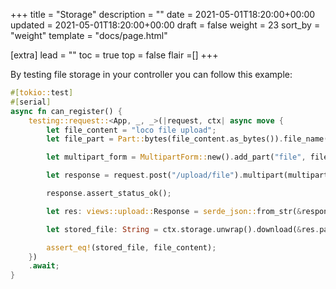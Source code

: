 +++
title = "Storage"
description = ""
date = 2021-05-01T18:20:00+00:00
updated = 2021-05-01T18:20:00+00:00
draft = false
weight = 23
sort_by = "weight"
template = "docs/page.html"

[extra]
lead = ""
toc = true
top = false
flair =[]
+++

By testing file storage in your controller you can follow this example:
```rust
#[tokio::test]
#[serial]
async fn can_register() {
    testing::request::<App, _, _>(|request, ctx| async move {
        let file_content = "loco file upload";
        let file_part = Part::bytes(file_content.as_bytes()).file_name("loco.txt");

        let multipart_form = MultipartForm::new().add_part("file", file_part);

        let response = request.post("/upload/file").multipart(multipart_form).await;

        response.assert_status_ok();

        let res: views::upload::Response = serde_json::from_str(&response.text()).unwrap();

        let stored_file: String = ctx.storage.unwrap().download(&res.path).await.unwrap();

        assert_eq!(stored_file, file_content);
    })
    .await;
}
```

